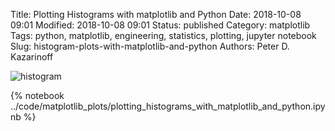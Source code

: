 Title: Plotting Histograms with matplotlib and Python
Date: 2018-10-08 09:01
Modified: 2018-10-08 09:01
Status: published
Category: matplotlib
Tags: python, matplotlib, engineering, statistics, plotting, jupyter notebook
Slug: histogram-plots-with-matplotlib-and-python
Authors: Peter D. Kazarinoff

![histogram]({static}/posts/matplotlib/histogram.png)

{% notebook ../code/matplotlib_plots/plotting_histograms_with_matplotlib_and_python.ipynb %}
